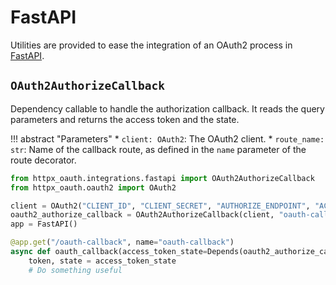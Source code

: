 # FastAPI

Utilities are provided to ease the integration of an OAuth2 process in [FastAPI](https://fastapi.tiangolo.com/).

## `OAuth2AuthorizeCallback`

Dependency callable to handle the authorization callback. It reads the query parameters and returns the access token and the state.

!!! abstract "Parameters"
    * `client: OAuth2`: The OAuth2 client.
    * `route_name: str`: Name of the callback route, as defined in the `name` parameter of the route decorator.

```py
from httpx_oauth.integrations.fastapi import OAuth2AuthorizeCallback
from httpx_oauth.oauth2 import OAuth2

client = OAuth2("CLIENT_ID", "CLIENT_SECRET", "AUTHORIZE_ENDPOINT", "ACCESS_TOKEN_ENDPOINT")
oauth2_authorize_callback = OAuth2AuthorizeCallback(client, "oauth-callback")
app = FastAPI()

@app.get("/oauth-callback", name="oauth-callback")
async def oauth_callback(access_token_state=Depends(oauth2_authorize_callback)):
    token, state = access_token_state
    # Do something useful
```
